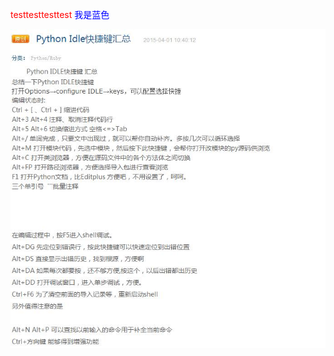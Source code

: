 <font color=red>testtesttesttest</font>
<font color=Blue>我是蓝色</font>


![1](https://github.com/ZGG2016/test/blob/master/IDLE%20%E5%BF%AB%E6%8D%B7%E9%94%AE.jpg?raw=true)


